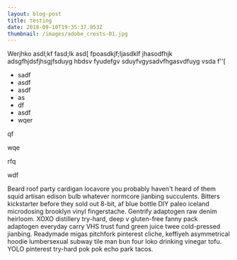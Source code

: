 ```yaml
---
layout: blog-post
title: testing
date: 2018-09-10T19:35:37.953Z
thumbnail: /images/adobe_crests-01.jpg
---
```

Werjhko asdl;kf fasd;lk asd[ fpoasdkjf;ljasdklf jhasodfhjk adsgfhjdsfjhsgjfsduyg hbdsv fyudefgv sduyfvgysadvfhgasvdfuyg vsda f''[

* sadf
* asdf
* asdf
* as
* df
* asdf
* wqer

qf

wqe

rfq

wdf

Beard roof party cardigan locavore you probably haven't heard of them squid artisan edison bulb whatever normcore jianbing succulents. Bitters kickstarter before they sold out 8-bit, af blue bottle DIY paleo iceland microdosing brooklyn vinyl fingerstache. Gentrify adaptogen raw denim heirloom. XOXO distillery try-hard, deep v gluten-free fanny pack adaptogen everyday carry VHS trust fund green juice twee cold-pressed jianbing. Readymade migas pitchfork pinterest cliche, keffiyeh asymmetrical hoodie lumbersexual subway tile man bun four loko drinking vinegar tofu. YOLO pinterest try-hard pok pok echo park tacos.
